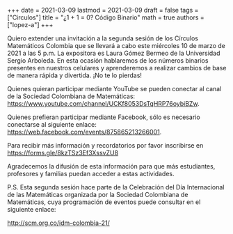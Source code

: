 +++
date      = 2021-03-09
lastmod   = 2021-03-09
draft     = false
tags      = ["Circulos"]
title     = "¿1 + 1 = 0? Código Binario"
math      = true
authors   = ["lopez-a"]
+++

Quiero extender una invitación a la segunda sesión de los Círculos Matemáticos Colombia que se llevará a cabo este miércoles 10 de marzo de 2021 a las 5 p.m. La expositora es Laura Gómez Bermeo de la Universidad Sergio Arboleda. En esta ocasión hablaremos de los números binarios presentes en nuestros celulares y aprenderemos a realizar cambios de base de manera rápida y divertida. ¡No te lo pierdas! 

Quienes quieran participar mediante YouTube se pueden conectar al canal de la Sociedad Colombiana de Matemáticas:   
https://www.youtube.com/channel/UCKf8053DsTqHRP76oybiBZw. 

Quienes prefieran participar mediante Facebook, sólo es necesario conectarse al siguiente enlace: 
https://web.facebook.com/events/875865213266001.

Para recibir más información y recordatorios por favor inscribirse en https://forms.gle/8kzTSz3Ef3XssvZU8

Agradecemos la difusión de esta información para que más estudiantes, profesores y familias puedan acceder a estas actividades.

P.S. Esta segunda sesión hace parte de la Celebración del Día Internacional de las Matemáticas organizada por la Sociedad Colombiana de Matemáticas, cuya programación de eventos puede consultar en el siguiente enlace:

http://scm.org.co/idm-colombia-21/ 
